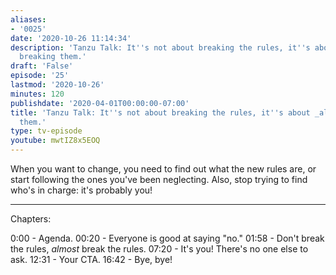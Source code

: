 ```yaml
---
aliases:
- '0025'
date: '2020-10-26 11:14:34'
description: 'Tanzu Talk: It''s not about breaking the rules, it''s about _almost_
  breaking them.'
draft: 'False'
episode: '25'
lastmod: '2020-10-26'
minutes: 120
publishdate: '2020-04-01T00:00:00-07:00'
title: 'Tanzu Talk: It''s not about breaking the rules, it''s about _almost_ breaking
  them.'
type: tv-episode
youtube: mwtIZ8x5EOQ
---
```


When you want to change, you need to find out what the new rules are, or start following the ones you've been neglecting. Also, stop trying to find who's in charge: it's probably you!

----
Chapters:

0:00 - Agenda.
00:20 - Everyone is good at saying "no."
01:58 - Don't break the rules, *almost* break the rules.
07:20 - It's you! There's no one else to ask.
12:31 - Your CTA.
16:42 - Bye, bye!